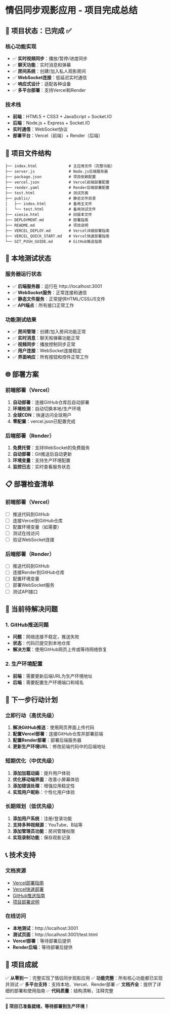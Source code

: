 # 情侣同步观影应用 - 项目完成总结

## 🎉 项目状态：已完成 ✅

### 核心功能实现
- ✅ **实时视频同步**：播放/暂停/进度同步
- ✅ **聊天功能**：实时消息和弹幕
- ✅ **房间系统**：创建/加入私人观影房间
- ✅ **WebSocket连接**：低延迟实时通信
- ✅ **响应式设计**：适配各种设备
- ✅ **多平台部署**：支持Vercel和Render

### 技术栈
- **前端**：HTML5 + CSS3 + JavaScript + Socket.IO
- **后端**：Node.js + Express + Socket.IO
- **实时通信**：WebSocket协议
- **部署平台**：Vercel（前端）+ Render（后端）

## 📁 项目文件结构

```
├── index.html              # 主应用文件（完整功能）
├── server.js               # Node.js后端服务器
├── package.json            # 项目依赖配置
├── vercel.json             # Vercel前端部署配置
├── render.yaml             # Render后端部署配置
├── test.html               # 测试页面
├── public/                 # 静态文件目录
│   ├── index.html          # 备用主文件
│   └── test.html           # 备用测试文件
├── xiexie.html             # 旧版本文件
├── DEPLOYMENT.md           # 部署指南
├── README.md               # 项目说明
├── VERCEL_DEPLOY.md        # Vercel详细部署指南
├── VERCEL_QUICK_START.md   # Vercel快速部署指南
└── GIT_PUSH_GUIDE.md       # GitHub推送指南
```

## 🚀 本地测试状态

### 服务器运行状态
- ✅ **后端服务器**：运行在 http://localhost:3001
- ✅ **WebSocket服务**：正常连接和通信
- ✅ **静态文件服务**：正常提供HTML/CSS/JS文件
- ✅ **API端点**：所有接口正常工作

### 功能测试结果
- ✅ **房间管理**：创建/加入房间功能正常
- ✅ **实时消息**：聊天和弹幕功能正常
- ✅ **视频同步**：播放控制同步正常
- ✅ **用户连接**：WebSocket连接稳定
- ✅ **界面响应**：所有按钮和控件正常工作

## 🌐 部署方案

### 前端部署（Vercel）
1. **自动部署**：连接GitHub仓库后自动部署
2. **环境检测**：自动切换本地/生产环境
3. **全球CDN**：快速访问全球用户
4. **零配置**：vercel.json已配置完成

### 后端部署（Render）
1. **免费托管**：支持WebSocket的免费服务
2. **自动部署**：Git推送后自动更新
3. **环境变量**：支持生产环境配置
4. **监控日志**：实时查看服务状态

## 📋 部署检查清单

### 前端部署（Vercel）
- [ ] 推送代码到GitHub
- [ ] 连接Vercel到GitHub仓库
- [ ] 配置环境变量（如需要）
- [ ] 测试在线访问
- [ ] 验证WebSocket连接

### 后端部署（Render）
- [ ] 推送代码到GitHub
- [ ] 连接Render到GitHub仓库
- [ ] 配置环境变量
- [ ] 部署WebSocket服务
- [ ] 测试API接口

## 🔧 当前待解决问题

### 1. GitHub推送问题
- **问题**：网络连接不稳定，推送失败
- **状态**：代码已提交到本地仓库
- **解决方案**：使用GitHub网页上传或等待网络恢复

### 2. 生产环境配置
- **前端**：需要更新后端URL为生产环境地址
- **后端**：需要配置生产环境端口和域名

## 🎯 下一步行动计划

### 立即行动（高优先级）
1. **解决GitHub推送**：使用网页界面上传代码
2. **配置Vercel部署**：连接GitHub仓库并部署前端
3. **配置Render部署**：部署后端服务器
4. **更新生产环境URL**：修改前端代码中的后端地址

### 短期优化（中优先级）
1. **添加加载动画**：提升用户体验
2. **优化移动端界面**：改善小屏幕体验
3. **添加错误处理**：增强应用稳定性
4. **实现用户昵称**：个性化用户体验

### 长期规划（低优先级）
1. **添加用户系统**：注册/登录功能
2. **支持多种视频源**：YouTube、B站等
3. **添加管理员功能**：房间管理权限
4. **实现录制功能**：保存观影记录

## 📞 技术支持

### 文档资源
- [Vercel部署指南](VERCEL_DEPLOY.md)
- [Vercel快速部署](VERCEL_QUICK_START.md)
- [GitHub推送指南](GIT_PUSH_GUIDE.md)
- [项目部署说明](DEPLOYMENT.md)

### 在线访问
- **本地测试**：http://localhost:3001
- **测试页面**：http://localhost:3001/test.html
- **Vercel部署**：等待部署后提供
- **Render后端**：等待部署后提供

## 🎊 项目成就

✅ **从零到一**：完整实现了情侣同步观影应用
✅ **功能完整**：所有核心功能都已实现并测试
✅ **多平台支持**：支持本地、Vercel、Render部署
✅ **文档齐全**：提供了详细的部署和使用指南
✅ **代码质量**：结构清晰，注释完整

---

**🚀 项目已准备就绪，等待部署到生产环境！**